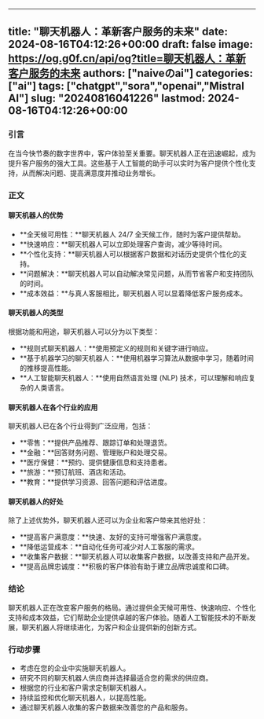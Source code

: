 
---
title: "聊天机器人：革新客户服务的未来"
date: 2024-08-16T04:12:26+00:00
draft: false
image: https://og.g0f.cn/api/og?title=聊天机器人：革新客户服务的未来
authors: ["naiveのai"]
categories: ["ai"]
tags: ["chatgpt","sora","openai","Mistral AI"]
slug: "20240816041226"
lastmod: 2024-08-16T04:12:26+00:00
---
### 引言

在当今快节奏的数字世界中，客户体验至关重要。聊天机器人正在迅速崛起，成为提升客户服务的强大工具。这些基于人工智能的助手可以实时为客户提供个性化支持，从而解决问题、提高满意度并推动业务增长。

### 正文

#### 聊天机器人的优势

* **全天候可用性：**聊天机器人 24/7 全天候工作，随时为客户提供帮助。
* **快速响应：**聊天机器人可以立即处理客户查询，减少等待时间。
* **个性化支持：**聊天机器人可以根据客户数据和对话历史提供个性化的支持。
* **问题解决：**聊天机器人可以自动解决常见问题，从而节省客户和支持团队的时间。
* **成本效益：**与真人客服相比，聊天机器人可以显着降低客户服务成本。

#### 聊天机器人的类型

根据功能和用途，聊天机器人可以分为以下类型：

* **规则式聊天机器人：**使用预定义的规则和关键字进行响应。
* **基于机器学习的聊天机器人：**使用机器学习算法从数据中学习，随着时间的推移提高性能。
* **人工智能聊天机器人：**使用自然语言处理 (NLP) 技术，可以理解和响应复杂的人类语言。

#### 聊天机器人在各个行业的应用

聊天机器人已在各个行业得到广泛应用，包括：

* **零售：**提供产品推荐、跟踪订单和处理退货。
* **金融：**回答财务问题、管理账户和处理交易。
* **医疗保健：**预约、提供健康信息和支持患者。
* **旅游：**预订航班、酒店和活动。
* **教育：**提供学习资源、回答问题和评估进度。

#### 聊天机器人的好处

除了上述优势外，聊天机器人还可以为企业和客户带来其他好处：

* **提高客户满意度：**快速、友好的支持可增强客户满意度。
* **降低运营成本：**自动化任务可减少对人工客服的需求。
* **收集客户数据：**聊天机器人可以收集客户数据，以改善支持和产品开发。
* **提高品牌忠诚度：**积极的客户体验有助于建立品牌忠诚度和口碑。

### 结论

聊天机器人正在改变客户服务的格局。通过提供全天候可用性、快速响应、个性化支持和成本效益，它们帮助企业提供卓越的客户体验。随着人工智能技术的不断发展，聊天机器人将继续进化，为客户和企业提供新的创新方式。

### 行动步骤

* 考虑在您的企业中实施聊天机器人。
* 研究不同的聊天机器人供应商并选择最适合您的需求的供应商。
* 根据您的行业和客户需求定制聊天机器人。
* 持续监控和优化聊天机器人，以提高性能。
* 通过聊天机器人收集的客户数据来改善您的产品和服务。